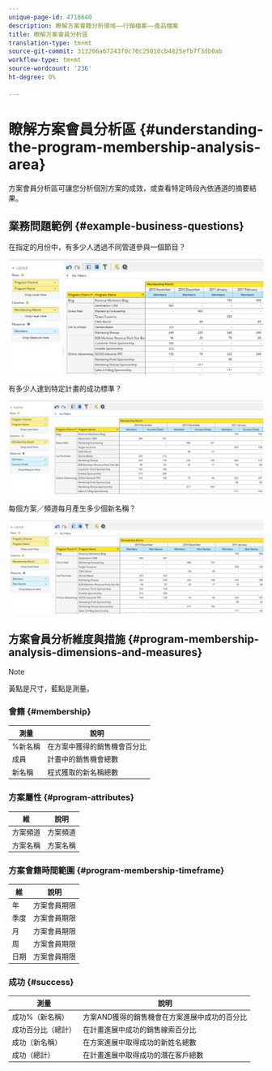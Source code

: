 ```yaml
---
unique-page-id: 4718640
description: 瞭解方案會籍分析領域——行銷檔案——產品檔案
title: 瞭解方案會員分析區
translation-type: tm+mt
source-git-commit: 313266a67243f0c70c25010cb4825efb7f3db0ab
workflow-type: tm+mt
source-wordcount: '236'
ht-degree: 0%

---
```



# 瞭解方案會員分析區 {#understanding-the-program-membership-analysis-area}

方案會員分析區可讓您分析個別方案的成效，或查看特定時段內依通道的摘要結果。

## 業務問題範例 {#example-business-questions}

在指定的月份中，有多少人透過不同管道參與一個節目？

![](assets/one-2.png)

有多少人達到特定計畫的成功標準？

![](assets/two-2.png)

每個方案／頻道每月產生多少個新名稱？

![](assets/three-2.png)

## 方案會員分析維度與措施 {#program-membership-analysis-dimensions-and-measures}

>[!NOTE]
>
>黃點是尺寸，藍點是測量。

### 會籍 {#membership}

| 測量 | 說明 |
|---|---|
| %新名稱 | 在方案中獲得的銷售機會百分比 |
| 成員 | 計畫中的銷售機會總數 |
| 新名稱 | 程式獲取的新名稱總數 |

### 方案屬性 {#program-attributes}

| 維 | 說明 |
|---|---|
| 方案頻道 | 方案頻道 |
| 方案名稱 | 方案名稱 |

### 方案會籍時間範圍 {#program-membership-timeframe}

| 維 | 說明 |
|---|---|
| 年 | 方案會員期限 |
| 季度 | 方案會員期限 |
| 月 | 方案會員期限 |
| 周 | 方案會員期限 |
| 日期 | 方案會員期限 |

### 成功 {#success}

| 測量 | 說明 |
|---|---|
| 成功%（新名稱） | 方案AND獲得的銷售機會在方案進展中成功的百分比 |
| 成功百分比（總計） | 在計畫進展中成功的銷售線索百分比 |
| 成功（新名稱） | 在方案進展中取得成功的新姓名總數 |
| 成功（總計） | 在計畫進展中取得成功的潛在客戶總數 |

